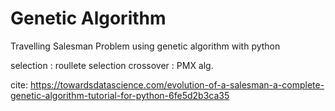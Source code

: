 # Genetic Algorithm
Travelling Salesman Problem using genetic algorithm with python

selection : roullete selection
crossover : PMX alg.

cite: https://towardsdatascience.com/evolution-of-a-salesman-a-complete-genetic-algorithm-tutorial-for-python-6fe5d2b3ca35